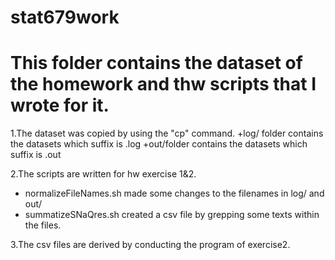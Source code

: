 # stat679work

# This folder contains the dataset of the homework and thw scripts that I wrote for it.

1.The dataset was copied by using the "cp" command.
+log/ folder contains the  datasets which suffix is .log
+out/folder contains the datasets which suffix is .out

2.The scripts are written for hw exercise 1&2.
+ normalizeFileNames.sh  made some changes to the filenames in log/ and  out/
+ summatizeSNaQres.sh  created a csv file by grepping  some texts within the files.

3.The csv files are derived by conducting the program of exercise2.